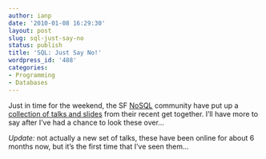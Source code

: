 ```yaml
---
author: ianp
date: '2010-01-08 16:29:30'
layout: post
slug: sql-just-say-no
status: publish
title: 'SQL: Just Say No!'
wordpress_id: '488'
categories:
- Programming
- Databases
---
```


Just in time for the weekend, the SF [NoSQL][01] community have put up a [collection of talks and slides][02] from their recent get together. I’ll have more to say after I’ve had a chance to look these over…

*Update:* not actually a new set of talks, these have been online for about 6 months now, but it’s the first time that I’ve seen them…

[01]: http://en.wikipedia.org/wiki/NoSQL
[02]: http://blog.oskarsson.nu/2009/06/nosql-debrief.html

